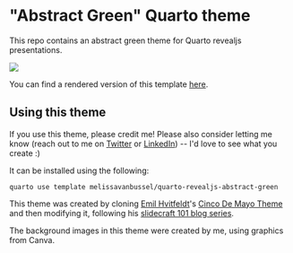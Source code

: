 # "Abstract Green" Quarto theme

This repo contains an abstract green theme for Quarto revealjs presentations.

![](demo.gif)

You can find a rendered version of this template [here](https://www.melissavanbussel.quarto.pub/quarto-revealjs-abstract-green).

## Using this theme

If you use this theme, please credit me! Please also consider letting me know (reach out to me on [Twitter](https://twitter.com/melvanbussel) or [LinkedIn](https://www.linkedin.com/in/melissavanbussel/)) -- I'd love to see what you create :)

It can be installed using the following:

```
quarto use template melissavanbussel/quarto-revealjs-abstract-green
```

This theme was created by cloning [Emil Hvitfeldt](https://www.emilhvitfeldt.com/)'s [Cinco De Mayo Theme](https://github.com/EmilHvitfeldt/quarto-revealjs-cinco-de-mayo/tree/main) and then modifying it, following his [slidecraft 101 blog series](https://www.emilhvitfeldt.com/post/slidecraft-scss-themes/).

The background images in this theme were created by me, using graphics from Canva.
